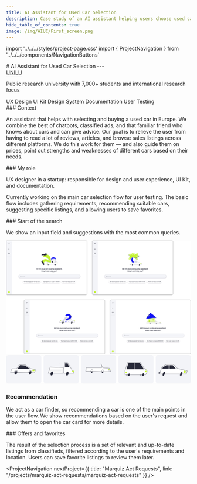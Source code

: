 ```yaml
---
title: AI Assistant for Used Car Selection
description: Case study of an AI assistant helping users choose used cars
hide_table_of_contents: true
image: /img/AIUC/First_screen.png
---
```


import '../../../styles/project-page.css'
import { ProjectNavigation } from '../../../components/NavigationButtons'

<article>
<div className="container">

<section className="section-margin">
# AI Assistant for Used Car Selection
---

<div className="project-details">
  <div className="project-details-column">
     <a href="https://www.uni.lu/en/" target="_blank">UNILU</a>
     <p>Public research university with 7,000+ students and international research focus </p>

   
  </div>
  <div className="project-details-column">
    <div className="tags">
      <span className="tag">UX Design</span>
      <span className="tag">UI Kit</span>
      <span className="tag">Design System</span>
      <span className="tag">Documentation</span>
      <span className="tag">User Testing</span>
    </div>
  </div>
</div>




</section>

<section className="section-margin">
### Context

An assistant that helps with selecting and buying a used car in Europe.
We combine the best of chatbots, classified ads, and that familiar friend who knows about cars and can give advice.
Our goal is to relieve the user from having to read a lot of reviews, articles, and browse sales listings across different platforms.
We do this work for them — and also guide them on prices, point out strengths and weaknesses of different cars based on their needs.
</section>

<section className="section-margin">
### My role

UX designer in a startup: responsible for design and user experience, UI Kit, and documentation. 

Currently working on the main car selection flow for user testing.
The basic flow includes gathering requirements, recommending suitable cars, suggesting specific listings, and allowing users to save favorites.
</section>

<section className="section-margin">
### Start of the search

We show an input field and suggestions with the most common queries.

<img src="/img/AIUC/First_screen.png" alt="AI Car Assistant interface" className="image"/>

<img src="/img/AIUC/Cars.png" alt="AI Car Assistant interface" className="image"/>
</section>



<section className="section-margin">

### Recommendation

We act as a car finder, so recommending a car is one of the main points in the user flow.
We show recommendations based on the user's request and allow them to open the car card for more details.
	
</section>

<section className="section-margin">
### Offers and favorites

The result of the selection process is a set of relevant and up-to-date listings from classifieds, filtered according to the user's requirements and location.
Users can save favorite listings to review them later.
	

</section>



<ProjectNavigation nextProject={{ title: "Marquiz Act Requests", link: "/projects/marquiz-act-requests/marquiz-act-requests" }} />

</div>
</article>